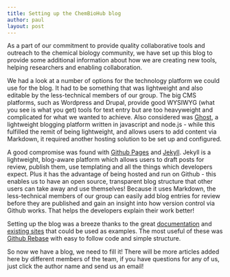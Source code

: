 ```yaml
---
title: Setting up the ChemBioHub blog
author: paul
layout: post
---
```

As a part of our commitment to provide quality collaborative tools and outreach to the chemical biology community, we have set up this blog to provide some additional information about how we are creating new tools, helping researchers and enabling collaboration.

We had a look at a number of options for the technology platform we could use for the blog. It had to be something that was lightweight and also editable by the less-technical members of our group. The big CMS platforms, such as Wordpress and Drupal, provide good WYSIWYG (what you see is what you get) tools for text entry but are too heavyweight and complicated for what we wanted to achieve. Also considered was [Ghost](http://ghost.org), a lightweight blogging platform written in javascript and node.js - while this fulfilled the remit of being lightweight, and allows users to add content via Markdown, it required another hosting solution to be set up and configured.

A good compromise was found with [Github Pages](http://pages.github.com) and [Jekyll](http://jekyllrb.com/). Jekyll is a lightweight, blog-aware platform which allows users to draft posts for review, publish them, use templating and all the things which developers expect. Plus it has the advantage of being hosted and run on Github - this enables us to have an open source, transparent blog structure that other users can take away and use themselves! Because it uses Markdown, the less-technical members of our group can easily add blog entries for review before they are published and gain an insight into how version control via Github works. That helps the developers explain their work better!

Setting up the blog was a breeze thanks to the great [documentation](https://help.github.com/articles/using-jekyll-with-pages) and [existing sites](https://github.com/jekyll/jekyll/wiki/Sites) that could be used as examples. The most useful of these was [Github Rebase](https://github.com/rebase/rebase.github.com) with easy to follow code and simple structure.

So now we have a blog, we need to fill it! There will be more articles added here by different members of the team, if you have questions for any of us, just click the author name and send us an email!
